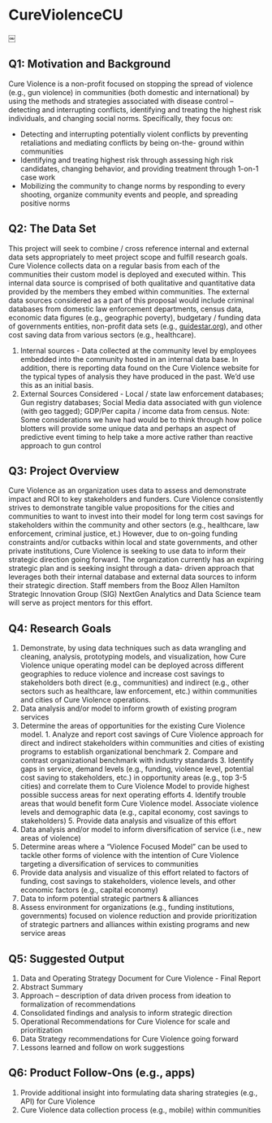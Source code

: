 # CureViolenceCU
￼
## Q1: Motivation and Background
Cure Violence is a non-profit focused on stopping the spread of violence (e.g., gun violence) in communities (both domestic and international) by using the methods and strategies associated with disease control – detecting and interrupting conflicts, identifying and treating the highest risk individuals, and changing social norms. Specifically, they focus on:
* Detecting and interrupting potentially violent conflicts by preventing retaliations and mediating conflicts by being on-the- ground within communities
* Identifying and treating highest risk through assessing high risk candidates, changing behavior, and providing treatment through 1-on-1 case work
* Mobilizing the community to change norms by responding to every shooting, organize community events and people, and spreading positive norms

## Q2: The Data Set
This project will seek to combine / cross reference internal and external data sets appropriately to meet project scope and fulfill research goals. Cure Violence collects data on a regular basis from each of the communities their custom model is deployed and executed within. This internal data source is comprised of both qualitative and quantitative data provided by the members they embed within communities. The external data sources considered as a part of this proposal would include criminal databases from domestic law enforcement departments, census data, economic data figures (e.g., geographic poverty), budgetary / funding data of governments entities, non-profit data sets (e.g., [guidestar.org](http://www.guidestar.org)), and other cost saving data from various sectors (e.g., healthcare).

  1. Internal sources - Data collected at the community level by employees embedded into the community hosted in an internal data base.  In addition, there is reporting data found on the Cure Violence website for the typical types of analysis they have produced in the past.  We’d use this as an initial basis.
  2. External Sources Considered -  Local / state law enforcement databases; Gun registry databases; Social Media data associated with gun violence (with geo tagged); GDP/Per capita / income data from census.  Note: Some considerations we have had would be to think through how police blotters will provide some unique data and perhaps an aspect of predictive event timing to help take a more active rather than reactive approach to gun control

## Q3: Project Overview
Cure Violence as an organization uses data to assess and demonstrate impact and ROI to key stakeholders and funders. Cure Violence consistently strives to demonstrate tangible value propositions for the cities and communities to want to invest into their model for long term cost savings for stakeholders within the community and other sectors (e.g., healthcare, law enforcement, criminal justice, et.) However, due to on-going funding constraints and/or cutbacks within local and state governments, and other private institutions, Cure Violence is seeking to use data to inform their strategic direction going forward. The organization currently has an expiring strategic plan and is seeking insight through a data- driven approach that leverages both their internal database and external data sources to inform their strategic direction. Staff members from the Booz Allen Hamilton Strategic Innovation Group (SIG) NextGen Analytics and Data Science team will serve as project mentors for this effort.

## Q4: Research Goals
1. Demonstrate, by using data techniques such as data wrangling and cleaning, analysis, prototyping models, and visualization, how Cure Violence unique operating model can be deployed across different geographies to reduce violence and increase cost savings to stakeholders both direct (e.g., communities) and indirect (e.g., other sectors such as healthcare, law enforcement, etc.) within communities and cities of Cure Violence operations.
2. Data analysis and/or model to inform growth of existing program services
  1. Determine the areas of opportunities for the existing Cure Violence model.
    1. Analyze and report cost savings of Cure Violence approach for direct and indirect stakeholders within communities and cities of existing programs to establish organizational benchmark
    2. Compare and contrast organizational benchmark with industry standards
    3. Identify gaps in service, demand levels (e.g., funding, violence level, potential cost saving to stakeholders, etc.) in opportunity areas (e.g., top 3-5 cities) and correlate them to Cure Violence Model to provide highest possible success areas for next operating efforts
    4. Identify trouble areas that would benefit form Cure Violence model. Associate violence levels and demographic data (e.g., capital economy, cost savings to stakeholders)
    5. Provide data analysis and visualize of this effort
3. Data analysis and/or model to inform diversification of service (i.e., new areas of violence)
  1. Determine areas where a “Violence Focused Model” can be used to tackle other forms of violence with the intention of Cure Violence targeting a diversification of services to communities
  1. Provide data analysis and visualize of this effort related to factors of funding, cost savings to stakeholders, violence levels, and other economic factors (e.g., capital economy)
4. Data to inform potential strategic partners & alliances
  1. Assess environment for organizations (e.g., funding institutions, governments) focused on violence reduction and provide prioritization of strategic partners and alliances within existing programs and new service areas

## Q5: Suggested Output
1. Data and Operating Strategy Document for Cure Violence - Final Report
  1. Abstract Summary
  2. Approach – description of data driven process from ideation to formalization of recommendations
  3. Consolidated findings and analysis to inform strategic direction
  4. Operational Recommendations for Cure Violence for scale and prioritization
  5. Data Strategy recommendations for Cure Violence going forward
  6. Lessons learned and follow on work suggestions

## Q6: Product Follow-Ons (e.g., apps)
1. Provide additional insight into formulating data sharing strategies (e.g., API) for Cure Violence 
2. Cure Violence data collection process (e.g., mobile) within communities
